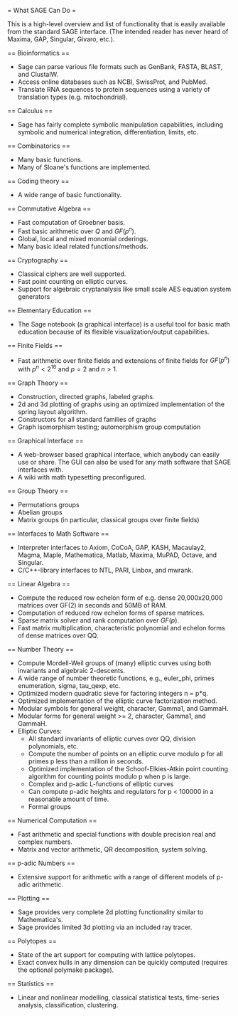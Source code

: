 = What SAGE Can Do =


This is a high-level overview and list of functionality that is easily available from the standard SAGE interface.  (The intended reader has never heard of Maxima, GAP, Singular, Givaro, etc.). 

== Bioinformatics ==
 * Sage can parse various file formats such as GenBank, FASTA, BLAST, and ClustalW.
 * Access online databases such as NCBI, SwissProt, and PubMed.
 * Translate RNA sequences to protein sequences using a variety of translation types (e.g. mitochondrial).

== Calculus ==
 * Sage has fairly complete symbolic manipulation capabilities, including symbolic and numerical integration, differentiation, limits, etc.

== Combinatorics ==
 * Many basic functions.
 * Many of Sloane's functions are implemented.

== Coding theory ==

 * A wide range of basic functionality.

== Commutative Algebra ==

 * Fast computation of Groebner basis.
 * Fast basic arithmetic over $Q$ and $GF(p^n)$.
 * Global, local and mixed monomial orderings.
 * Many basic ideal related functions/methods.

== Cryptography ==

 * Classical ciphers are well supported.
 * Fast point counting on elliptic curves.
 * Support for algebraic cryptanalysis like small scale AES equation system generators


== Elementary Education ==

 * The Sage notebook (a graphical interface) is a useful tool for basic math education because of its flexible visualization/output capabilities.

== Finite Fields ==

 * Fast arithmetic over finite fields and extensions of finite fields for $GF(p^n)$ with $p^n < 2^{16}$ and $p=2$ and $n > 1$.

== Graph Theory ==
 * Construction, directed graphs, labeled graphs.
 * 2d and 3d plotting of graphs using an optimized implementation of the spring layout algorithm.
 * Constructors for all standard families of graphs
 * Graph isomorphism testing; automorphism group computation

== Graphical Interface ==
 * A web-browser based graphical interface, which anybody can easily use or share.  The GUI can also be used for any math software that SAGE interfaces with. 
 * A wiki with math typesetting preconfigured. 

== Group Theory ==

 * Permutations groups
 * Abelian groups
 * Matrix groups (in particular, classical groups over finite fields)

== Interfaces to Math Software ==

 * Interpreter interfaces to Axiom, CoCoA, GAP, KASH, Macaulay2, Magma, Maple, Mathematica, Matlab, Maxima, MuPAD, Octave, and Singular.
 * C/C++-library interfaces to NTL, PARI, Linbox, and mwrank.

== Linear Algebra ==

 * Compute the reduced row echelon form of e.g. dense 20,000x20,000 matrices over GF(2) in seconds and 50MB of RAM.
 * Computation of reduced row echelon forms of sparse matrices.
 * Sparse matrix solver and rank computation over $GF(p)$.
 * Fast matrix multiplication, characteristic polynomial and echelon forms of dense matrices over QQ.

== Number Theory ==
 * Compute Mordell-Weil groups of (many) elliptic curves using both invariants and algebraic 2-descents.
 * A wide range of number theoretic functions, e.g., euler_phi, primes enumeration, sigma, tau_qexp, etc. 
 * Optimized modern quadratic sieve for factoring integers n = p*q.
 * Optimized implementation of the elliptic curve factorization method.
 * Modular symbols for general weight, character, Gamma1, and GammaH.
 * Modular forms for general weight >= 2, character, Gamma1, and GammaH.
 * Elliptic Curves:
    * All standard invariants of elliptic curves over QQ, division polynomials, etc. 
    * Compute the number of points on an elliptic curve modulo p for all primes p less than a million in seconds.
    * Optimized implementation of the Schoof-Elkies-Atkin point counting algorithm for counting points modulo p when p is large.
    * Complex and p-adic L-functions of elliptic curves
    * Can compute p-adic heights and regulators for p < 100000 in a reasonable amount of time.
    * Formal groups

== Numerical Computation ==
 * Fast arithmetic and special functions with double precision real and complex numbers.
 * Matrix and vector arithmetic, QR decomposition, system solving.

== p-adic Numbers ==
 * Extensive support for arithmetic with a range of different models of p-adic arithmetic.

== Plotting ==
 * Sage provides very complete 2d plotting functionality similar to Mathematica's. 
 * Sage provides limited 3d plotting via an included ray tracer. 

== Polytopes ==
 * State of the art support for computing with lattice polytopes.
 * Exact convex hulls in any dimension can be quickly computed (requires the optional polymake package).

== Statistics ==
 * Linear and nonlinear modelling, classical statistical tests, time-series analysis, classification, clustering.
